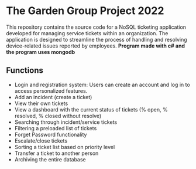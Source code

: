 # The Garden Group Project 2022
This repository contains the source code for a NoSQL ticketing application developed for managing service tickets within an organization. The application is designed to streamline the process of handling and resolving device-related issues reported by employees.
**Program made with c# and the program uses mongodb**

## Functions
- Login and registration system: Users can create an account and log in to access personalized features.
- Add an incident (create a ticket)
- View their own tickets
- View a dashboard with the current status of tickets (% open, % resolved, % closed without resolve)
- Searching through incident/service tickets
- Filtering a preloaded list of tickets
- Forget Password functionality
- Escalate/close tickets
- Sorting a ticket list based on priority level
- Transfer a ticket to another person
- Archiving the entire database

